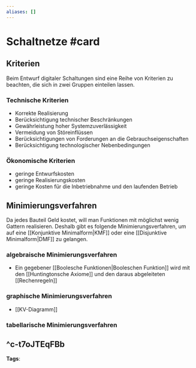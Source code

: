 ```yaml
---
aliases: []
---
```


# Schaltnetze #card
## Kriterien
Beim Entwurf digitaler Schaltungen sind eine Reihe von Kriterien zu beachten, die sich in zwei Gruppen einteilen lassen.
### Technische Kriterien
- Korrekte Realisierung
- Berücksichtigung technischer Beschränkungen
- Gewährleistung hoher Systemzuverlässigkeit
- Vermeidung von Störeinflüssen
- Berücksichtigungen von Forderungen an die Gebrauchseigenschaften
- Berücksichtigung technologischer Nebenbedingungen 
### Ökonomische Kriterien
- geringe Entwurfskosten
- geringe Realisierungskosten
- geringe Kosten für die Inbetriebnahme und den laufenden Betrieb
## Minimierungsverfahren
Da jedes Bauteil Geld kostet, will man Funktionen mit möglichst wenig Gattern realisieren. Deshalb gibt es folgende Minimierungsverfahren, um auf eine [[Konjunktive Minimalform|KMF]] oder eine [[Disjunktive Minimalform|DMF]] zu gelangen.
### algebraische Minimierungsverfahren
- Ein gegebener [[Boolesche Funktionen|Booleschen Funktion]] wird mit den [[Huntingtonsche Axiome]] und den daraus abgeleiteten [[Rechenregeln]] 
### graphische Minimierungsverfahren
- [[KV-Diagramm]]
### tabellarische Minimierungsverfahren
^c-t7oJTEqFBb
---
**Tags**: 